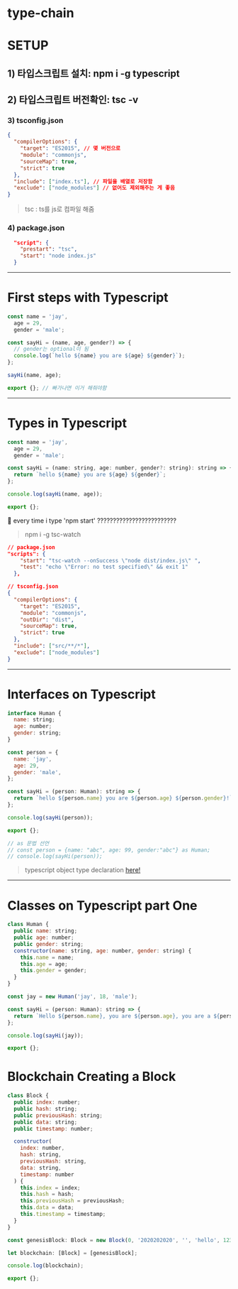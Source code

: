 # type-chain

# SETUP

## 1) 타입스크립트 설치: npm i -g typescript

## 2) 타입스크립트 버전확인: tsc -v

### 3) tsconfig.json

```json
{
  "compilerOptions": {
    "target": "ES2015", // 몇 버전으로
    "module": "commonjs",
    "sourceMap": true,
    "strict": true
  },
  "include": ["index.ts"], // 파일을 배열로 저장함
  "exclude": ["node_modules"] // 없어도 제외해주는 게 좋음
}
```

> tsc : ts를 js로 컴파일 해줌

### 4) package.json

```json
  "script": {
    "prestart": "tsc",
    "start": "node index.js"
  }

```

---

# First steps with Typescript

```javascript
const name = 'jay',
  age = 29,
  gender = 'male';

const sayHi = (name, age, gender?) => {
  // gender는 optional이 됨
  console.log(`hello ${name} you are ${age} ${gender}`);
};

sayHi(name, age);

export {}; // 빠가나면 이거 해줘야함
```

---

# Types in Typescript

```javascript
const name = 'jay',
  age = 29,
  gender = 'male';

const sayHi = (name: string, age: number, gender?: string): string => {
  return `hello ${name} you are ${age} ${gender}`;
};

console.log(sayHi(name, age));

export {};
```

🤬 every time i type 'npm start' ?????????????????????????

> npm i -g tsc-watch

```json
// package.json
"scripts": {
    "start": "tsc-watch --onSuccess \"node dist/index.js\" ",
    "test": "echo \"Error: no test specified\" && exit 1"
  },

// tsconfig.json
{
  "compilerOptions": {
    "target": "ES2015",
    "module": "commonjs",
    "outDir": "dist",
    "sourceMap": true,
    "strict": true
  },
  "include": ["src/**/*"],
  "exclude": ["node_modules"]
}
```

---

# Interfaces on Typescript

```javascript
interface Human {
  name: string;
  age: number;
  gender: string;
}

const person = {
  name: 'jay',
  age: 29,
  gender: 'male',
};

const sayHi = (person: Human): string => {
  return `hello ${person.name} you are ${person.age} ${person.gender}!`;
};

console.log(sayHi(person));

export {};

// as 문법 선언
// const person = {name: "abc", age: 99, gender:"abc"} as Human;
// console.log(sayHi(person));
```

> typescript object type declaration [here!](https://developer-talk.tistory.com/192)

---

# Classes on Typescript part One

```javascript
class Human {
  public name: string;
  public age: number;
  public gender: string;
  constructor(name: string, age: number, gender: string) {
    this.name = name;
    this.age = age;
    this.gender = gender;
  }
}

const jay = new Human('jay', 18, 'male');

const sayHi = (person: Human): string => {
  return `Hello ${person.name}, you are ${person.age}, you are a ${person.gender}!`;
};

console.log(sayHi(jay));

export {};
```

# Blockchain Creating a Block

```javascript
class Block {
  public index: number;
  public hash: string;
  public previousHash: string;
  public data: string;
  public timestamp: number;

  constructor(
    index: number,
    hash: string,
    previousHash: string,
    data: string,
    timestamp: number
  ) {
    this.index = index;
    this.hash = hash;
    this.previousHash = previousHash;
    this.data = data;
    this.timestamp = timestamp;
  }
}

const genesisBlock: Block = new Block(0, '2020202020', '', 'hello', 12345);

let blockchain: [Block] = [genesisBlock];

console.log(blockchain);

export {};

```
